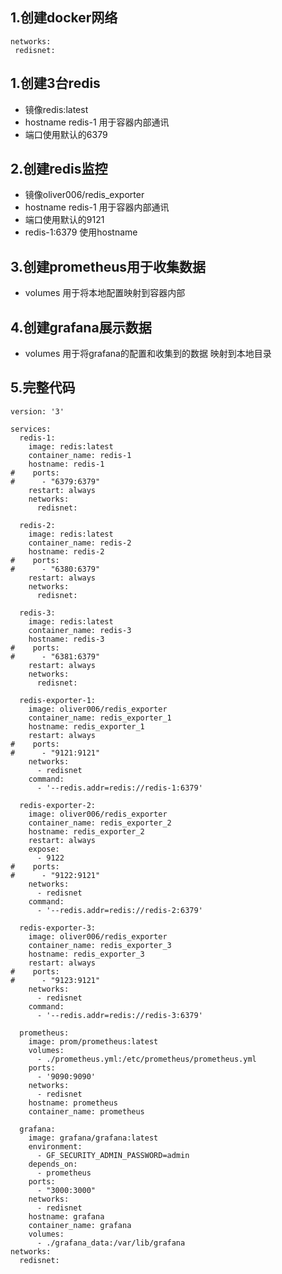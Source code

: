 ## 1.创建docker网络
 ```
networks:
  redisnet:
```   

## 1.创建3台redis 
- 镜像redis:latest 
- hostname redis-1 用于容器内部通讯
- 端口使用默认的6379

## 2.创建redis监控
- 镜像oliver006/redis_exporter
- hostname redis-1 用于容器内部通讯
- 端口使用默认的9121
- redis-1:6379 使用hostname

## 3.创建prometheus用于收集数据
- volumes 用于将本地配置映射到容器内部

## 4.创建grafana展示数据
- volumes 用于将grafana的配置和收集到的数据 映射到本地目录

## 5.完整代码
```
version: '3'

services:
  redis-1:
    image: redis:latest
    container_name: redis-1
    hostname: redis-1
#    ports:
#      - "6379:6379"
    restart: always
    networks:
      redisnet:

  redis-2:
    image: redis:latest
    container_name: redis-2
    hostname: redis-2
#    ports:
#      - "6380:6379"
    restart: always
    networks:
      redisnet:

  redis-3:
    image: redis:latest
    container_name: redis-3
    hostname: redis-3
#    ports:
#      - "6381:6379"
    restart: always
    networks:
      redisnet:

  redis-exporter-1:
    image: oliver006/redis_exporter
    container_name: redis_exporter_1
    hostname: redis_exporter_1
    restart: always
#    ports:
#      - "9121:9121"
    networks:
      - redisnet
    command:
      - '--redis.addr=redis://redis-1:6379'

  redis-exporter-2:
    image: oliver006/redis_exporter
    container_name: redis_exporter_2
    hostname: redis_exporter_2
    restart: always
    expose:
      - 9122
#    ports:
#      - "9122:9121"
    networks:
      - redisnet
    command:
      - '--redis.addr=redis://redis-2:6379'

  redis-exporter-3:
    image: oliver006/redis_exporter
    container_name: redis_exporter_3
    hostname: redis_exporter_3
    restart: always
#    ports:
#      - "9123:9121"
    networks:
      - redisnet
    command:
      - '--redis.addr=redis://redis-3:6379'

  prometheus:
    image: prom/prometheus:latest
    volumes:
      - ./prometheus.yml:/etc/prometheus/prometheus.yml
    ports:
      - '9090:9090'
    networks:
      - redisnet
    hostname: prometheus
    container_name: prometheus

  grafana:
    image: grafana/grafana:latest
    environment:
      - GF_SECURITY_ADMIN_PASSWORD=admin
    depends_on:
      - prometheus
    ports:
      - "3000:3000"
    networks:
      - redisnet
    hostname: grafana
    container_name: grafana
    volumes:
      - ./grafana_data:/var/lib/grafana
networks:
  redisnet:
```